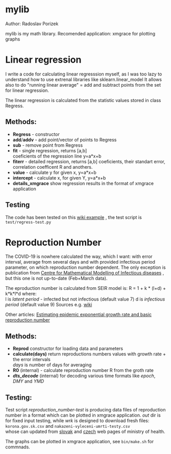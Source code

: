 mylib
=====

Author: Radoslav Porizek

mylib is my math library.
Recomended application: xmgrace for plotting graphs

Linear regression
=================

I write a code for calculating linear regresssion myself,
as I was too lazy to understand how to use  extrenal libraries like sklearn.linear_model
It allows also to do "running linear average" = add and subtract points from the set for linear regression.

The linear regression is calculated from the statistic values stored in class Regress.

Methods:
--------
* **Regress** - constructor 
* **add**/**addv** - add point/vector of points to Regress
* **sub** - remove point from Regress
* **fit** - single regression, returns [a,b]  
coeficients of the regression line y=a*x+b
* **fiterr** - detailed regression, returns [a,b] coeficients,
 their standart error, correlation coefficent R and anothers.
* **value** - calculate y for given x, y=a*x+b
* **intercept** - calculate x, for given Y, y=a*x+b
* **details_xmgrace** show regression results 
    in the format of xmgrace application
    
Testing
-------
The code has been tested on this 
[wiki example](https://www.immagic.com/eLibrary/ARCHIVES/GENERAL/WIKIPEDI/W120619S.pdf)
, the test script is `test/regress-test.py`    

Reproduction Number
===================

The COVID-19 is nowhere calculated the way, which I want: 
with error interval,
average from several days and with provided infectious period parameter, on which reproduction number dependent.
The only exception is publication from
[Centre for Mathematical Modelling of Infectious diseases](https://cmmid.github.io/topics/covid19/global-time-varying-transmission.html)
, but this one is not up-to-date (Feb+March data).

The eproduction number is calculated from SEIR model is:
R = 1 + k \* (l+d) + k\*k\*l\*d
where:  
l is _latent period_  - infected but not infectious  (default value 7)
d is _infectious period_ (default value 9)
Sources e.g. [wiki](https://en.wikipedia.org/wiki/Basic_reproduction_number)

Other articles:
[Estimating epidemic exponential growth rate and basic reproduction number](https://www.ncbi.nlm.nih.gov/pmc/articles/PMC6962332/)  

Methods:
--------
* **Reprod** constructor for loading data and parameters
* **calculate(days)** return reproductions numbers values with growth rate + the error intervals  
  _days_ is number of days for averaging
* **R0** (internal) - calculate reproduction number R from the groth rate
* ***dts_decode*** (internal) for decoding various time formats like _epoch_, _DMY_ and _YMD_
  
Testing:
--------
Test script _reproduction_number-test_ is producing data files of reproduction number in a format which can be plotted in xmgrace application.
_out_ dir is for fixed input testing, while _wrk_ is designed to download fresh files:  
`korona.gov.sk.csv`  and `nakazeni-vyleceni-umrti-testy.csv`  
whose can updated from 
[slovak](https://mapa.covid.chat/export/csv) and [czech](https://onemocneni-aktualne.mzcr.cz/api/v2/covid-19/nakazeni-vyleceni-umrti-testy.csv) web pages of ministry of health.

The graphs can be plotted in xmgrace application, see `bin/make.sh` for commnads.

  


